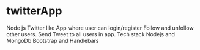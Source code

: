 # twitterApp

Node js Twitter like App where user can login/register
Follow and unfollow other users.
Send Tweet to all users in app.
Tech stack 
Nodejs and MongoDb
Bootstrap and Handlebars
